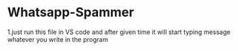# Whatsapp-Spammer
1.just run this file in VS code and after given time it will start typing message whatever you write in the program 
